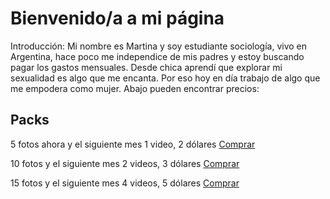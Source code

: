 # Bienvenido/a a mi página

Introducción:
Mi nombre es Martina y soy estudiante sociología, vivo en Argentina, hace poco me independice de mis padres y estoy buscando pagar los gastos mensuales. Desde chica aprendí que explorar mi sexualidad es algo que me encanta. Por eso hoy en día trabajo de algo que me empodera como mujer. Abajo pueden encontrar precios:


## Packs
5 fotos ahora y el siguiente mes 1 video, 2 dólares 
[Comprar](https://martina00soledad.github.io/form.html)

10 fotos y el siguiente mes 2 videos, 3 dólares
[Comprar](https://martina00soledad.github.io/form.html)

15 fotos y el siguiente mes 4 videos, 5 dólares 
[Comprar](https://martina00soledad.github.io/form.html)



